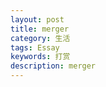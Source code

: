 ```yaml
---
layout: post
title: merger
category: 生活
tags: Essay
keywords: 打赏
description: merger
---
```


  <script>
    var myname = "datuzi";
    var profile = "http://www.datuzi.cn/assets/img/avatar.jpg";
    var usage = "payment";
    var wechat = "wxp://f2f08jdDvvZqhMV1Wgnlw_ZBgHrMLt6XDE29";
    var alipay = "https://qr.alipay.com/fkx11324p7nkvbhldyhlx60";
    var multilingual = false;
    var branding = false;
    var title = "选择你的支付方式";
    var subtitle = "跟随进一步的指示以向" + myname + "付款";
    var qrcodeapi = "https://www.zhihu.com/qrcode?url=";
    var gravatar_url = "https://gravatar.loli.net/avatar/";
  </script>
  <link rel="stylesheet" href="https://cdn.jsdelivr.net/combine/gh/hifocus/merger@0.26.1/assets/styles/spectre.css/spectre-modified.min.css,gh/hifocus/merger@0.26.1/assets/styles/style.min.css">
  <script defer="defer" src="https://cdn.jsdelivr.net/combine/npm/jquery@3.5.1"></script>
  <script defer="defer" src="https://cdn.jsdelivr.net/combine/gh/lrsjng/jquery-qrcode@0.18.0/dist/jquery-qrcode.min.js,npm/blueimp-md5@2.18.0/js/md5.min.js,gh/hifocus/merger@0.26.1/assets/js/function.min.js,gh/hifocus/merger@0.26.1/assets/js/font_974919_xgtacm93vxp.min.js"></script>

